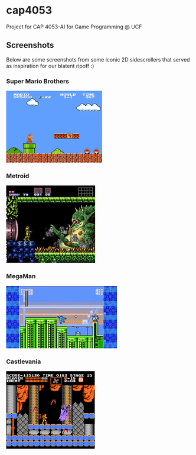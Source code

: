 # cap4053
Project for CAP 4053-AI for Game Programming @ UCF

## Screenshots
Below are some screenshots from some iconic 2D sidescrollers that served as inspiration for our blatent ripoff :)

### Super Mario Brothers
![](mario.jpg)

### Metroid
![](metroid.jpg)

### MegaMan
![](megaman.jpg)

### Castlevania
![](castlevania.png)
